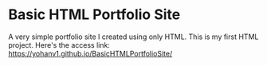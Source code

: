 # Basic HTML Portfolio Site
A very simple portfolio site I created using only HTML. This is my first HTML project. Here's the access link: https://yohanv1.github.io/BasicHTMLPortfolioSite/
